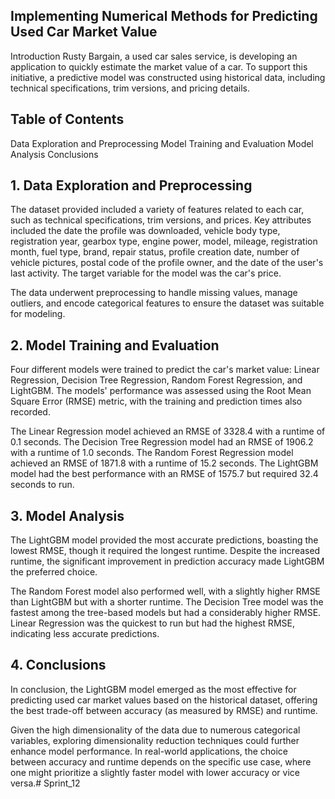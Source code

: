 ## Implementing Numerical Methods for Predicting Used Car Market Value

Introduction Rusty Bargain, a used car sales service, is developing an application to quickly estimate the market value of a car. To support this initiative, a predictive model was constructed using historical data, including technical specifications, trim versions, and pricing details.

## Table of Contents

Data Exploration and Preprocessing
Model Training and Evaluation
Model Analysis
Conclusions

## 1. Data Exploration and Preprocessing
The dataset provided included a variety of features related to each car, such as technical specifications, trim versions, and prices. Key attributes included the date the profile was downloaded, vehicle body type, registration year, gearbox type, engine power, model, mileage, registration month, fuel type, brand, repair status, profile creation date, number of vehicle pictures, postal code of the profile owner, and the date of the user's last activity. The target variable for the model was the car's price.

The data underwent preprocessing to handle missing values, manage outliers, and encode categorical features to ensure the dataset was suitable for modeling.

## 2. Model Training and Evaluation
Four different models were trained to predict the car's market value: Linear Regression, Decision Tree Regression, Random Forest Regression, and LightGBM. The models' performance was assessed using the Root Mean Square Error (RMSE) metric, with the training and prediction times also recorded.

The Linear Regression model achieved an RMSE of 3328.4 with a runtime of 0.1 seconds.
The Decision Tree Regression model had an RMSE of 1906.2 with a runtime of 1.0 seconds.
The Random Forest Regression model achieved an RMSE of 1871.8 with a runtime of 15.2 seconds.
The LightGBM model had the best performance with an RMSE of 1575.7 but required 32.4 seconds to run.

## 3. Model Analysis 
The LightGBM model provided the most accurate predictions, boasting the lowest RMSE, though it required the longest runtime. Despite the increased runtime, the significant improvement in prediction accuracy made LightGBM the preferred choice.

The Random Forest model also performed well, with a slightly higher RMSE than LightGBM but with a shorter runtime. The Decision Tree model was the fastest among the tree-based models but had a considerably higher RMSE. Linear Regression was the quickest to run but had the highest RMSE, indicating less accurate predictions.

## 4. Conclusions

In conclusion, the LightGBM model emerged as the most effective for predicting used car market values based on the historical dataset, offering the best trade-off between accuracy (as measured by RMSE) and runtime.

Given the high dimensionality of the data due to numerous categorical variables, exploring dimensionality reduction techniques could further enhance model performance. In real-world applications, the choice between accuracy and runtime depends on the specific use case, where one might prioritize a slightly faster model with lower accuracy or vice versa.# Sprint_12
